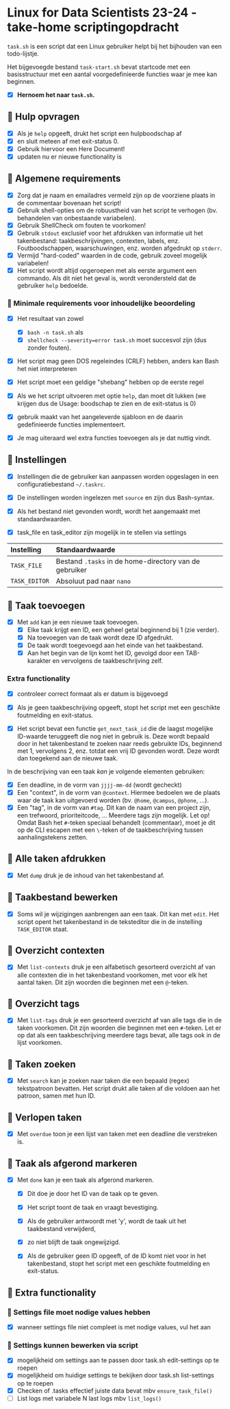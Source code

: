 # Linux for Data Scientists 23-24 - take-home scriptingopdracht

`task.sh` is een script dat een Linux gebruiker helpt bij het bijhouden van een todo-lijstje.

Het bijgevoegde bestand `task-start.sh` bevat startcode met een basisstructuur met een aantal voorgedefinieerde functies waar je mee kan beginnen. 

- [x] **Hernoem het naar `task.sh`.**

## :purple_heart: Hulp opvragen

- [x] Als je `help` opgeeft, drukt het script een hulpboodschap af 
- [x] en sluit meteen af met exit-status 0. 
- [x] Gebruik hiervoor een Here Document!
- [x] updaten nu er nieuwe functionality is

## :purple_heart: Algemene requirements

- [x] Zorg dat je naam en emailadres vermeld zijn op de voorziene plaats in de commentaar bovenaan het script!
- [x] Gebruik shell-opties om de robuustheid van het script te verhogen (bv. behandelen van onbestaande variabelen).
- [x] Gebruik ShellCheck om fouten te voorkomen!
- [x] Gebruik `stdout` exclusief voor het afdrukken van informatie uit het takenbestand: taakbeschrijvingen, contexten, labels, enz. Foutboodschappen, waarschuwingen, enz. worden afgedrukt op `stderr`.
- [x] Vermijd "hard-coded" waarden in de code, gebruik zoveel mogelijk variabelen!
- [x] Het script wordt altijd opgeroepen met als eerste argument een commando. Als dit niet het geval is, wordt verondersteld dat de gebruiker `help` bedoelde.

### :purple_heart: Minimale requirements voor inhoudelijke beoordeling

- [x] Het resultaat van zowel 
  - [x] `bash -n task.sh` als 
  - [x] `shellcheck --severity=error task.sh` moet succesvol zijn (dus zonder fouten).
- [x] Het script mag geen DOS regeleindes (CRLF) hebben, anders kan Bash het niet interpreteren
- [x] Het script moet een geldige "shebang" hebben op de eerste regel
- [x] Als we het script uitvoeren met optie `help`, dan moet dit lukken (we krijgen dus de Usage: boodschap te zien en de exit-status is 0)

- [x] gebruik maakt van het aangeleverde sjabloon en de daarin gedefinieerde functies implementeert. 
- [x] Je mag uiteraard wel extra functies toevoegen als je dat nuttig vindt.

## :purple_heart: Instellingen

- [x] Instellingen die de gebruiker kan aanpassen worden opgeslagen in een configuratiebestand `~/.taskrc`. 
- [x] De instellingen worden ingelezen met `source` en zijn dus Bash-syntax.

- [x] Als het bestand niet gevonden wordt, wordt het aangemaakt met standaardwaarden.

- [x] task_file en task_editor zijn mogelijk in te stellen via settings

| Instelling    | Standaardwaarde                                        |
| :------------ | :----------------------------------------------------- |
| `TASK_FILE`   | Bestand `.tasks` in de home-directory van de gebruiker |
| `TASK_EDITOR` | Absoluut pad naar `nano`                               |


## :purple_heart: Taak toevoegen

- [x] Met `add` kan je een nieuwe taak toevoegen. 
  - [x] Elke taak krijgt een ID, een geheel getal beginnend bij 1 (zie verder). 
  - [x] Na toevoegen van de taak wordt deze ID afgedrukt. 
  - [x] De taak wordt toegevoegd aan het einde van het taakbestand. 
  - [x] Aan het begin van de lijn komt het ID, gevolgd door een TAB-karakter en vervolgens de taakbeschrijving zelf.

### Extra functionality
- [x] controleer correct formaat als er datum is bijgevoegd

- [x] Als je geen taakbeschrijving opgeeft, stopt het script met een geschikte foutmelding en exit-status.

- [x] Het script bevat een functie `get_next_task_id` die de laagst mogelijke ID-waarde teruggeeft die nog niet in gebruik is. Deze wordt bepaald door in het takenbestand te zoeken naar reeds gebruikte IDs, beginnend met 1, vervolgens 2, enz. totdat een vrij ID gevonden wordt. Deze wordt dan toegekend aan de nieuwe taak.

In de beschrijving van een taak *kan* je volgende elementen gebruiken:

- [x] Een deadline, in de vorm van `jjjj-mm-dd` (wordt gecheckt)
- [x] Een "context", in de vorm van `@context`. Hiermee bedoelen we de plaats waar de taak kan uitgevoerd worden (bv. `@home`, `@campus`, `@phone`, ...).
- [x] Een "tag", in de vorm van `#tag`. Dit kan de naam van een project zijn, een trefwoord, prioriteitcode, ... Meerdere tags zijn mogelijk. Let op! Omdat Bash het `#`-teken speciaal behandelt (commentaar), moet je dit op de CLI escapen met een `\`-teken of de taakbeschrijving tussen aanhalingstekens zetten.

## :purple_heart: Alle taken afdrukken

- [x] Met `dump` druk je de inhoud van het takenbestand af.

## :purple_heart: Taakbestand bewerken

- [x] Soms wil je wijzigingen aanbrengen aan een taak. Dit kan met `edit`. Het script opent het takenbestand in de teksteditor die in de instelling `TASK_EDITOR` staat.


## :purple_heart: Overzicht contexten

- [x] Met `list-contexts` druk je een alfabetisch gesorteerd overzicht af van alle contexten die in het takenbestand voorkomen, met voor elk het aantal taken. Dit zijn woorden die beginnen met een `@`-teken.

## :purple_heart: Overzicht tags

- [x] Met `list-tags` druk je een gesorteerd overzicht af van alle tags die in de taken voorkomen. Dit zijn woorden die beginnen met een `#`-teken. Let er op dat als een taakbeschrijving meerdere tags bevat, alle tags ook in de lijst voorkomen.

## :purple_heart: Taken zoeken

- [x] Met `search` kan je zoeken naar taken die een bepaald (regex) tekstpatroon bevatten. Het script drukt alle taken af die voldoen aan het patroon, samen met hun ID.

## :purple_heart: Verlopen taken

- [x] Met `overdue` toon je een lijst van taken met een deadline die verstreken is.

## :purple_heart: Taak als afgerond markeren

- [x] Met `done` kan je een taak als afgerond markeren. 
  - [x] Dit doe je door het ID van de taak op te geven. 
  - [x] Het script toont de taak en vraagt bevestiging. 
  - [x] Als de gebruiker antwoordt met 'y', wordt de taak uit het taakbestand verwijderd, 
  - [x] zo niet blijft de taak ongewijzigd.

  - [x] Als de gebruiker geen ID opgeeft, of de ID komt niet voor in het takenbestand, stopt het script met een geschikte foutmelding en exit-status.

## :white_heart: Extra functionality
### :purple_heart: Settings file moet nodige values hebben
- [x] wanneer settings file niet compleet is met nodige values, vul het aan
### :purple_heart: Settings kunnen bewerken via script
- [x] mogelijkheid om settings aan te passen door task.sh edit-settings op te roepen
- [x] mogelijkheid om huidige settings te bekijken door task.sh list-settings op te roepen 
- [x] Checken of .tasks effectief juiste data bevat mbv `ensure_task_file()`
- [ ] List logs met variabele N last logs mbv `list_logs()`
